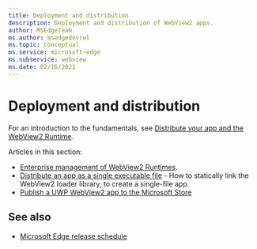 ```yaml
---
title: Deployment and distribution
description: Deployment and distribution of WebView2 apps.
author: MSEdgeTeam
ms.author: msedgedevrel
ms.topic: conceptual
ms.service: microsoft-edge
ms.subservice: webview
ms.date: 02/16/2022
---
```

# Deployment and distribution

For an introduction to the fundamentals, see [Distribute your app and the WebView2 Runtime](distribution.md).

Articles in this section:

* [Enterprise management of WebView2 Runtimes](enterprise.md).
* [Distribute an app as a single executable file](../how-to/static.md) - How to statically link the WebView2 loader library, to create a single-file app.
* [Publish a UWP WebView2 app to the Microsoft Store](../how-to/publish-uwp-app-store.md)


<!-- ====================================================================== -->
## See also

<!-- External: -->
* [Microsoft Edge release schedule](/deployedge/microsoft-edge-release-schedule)
